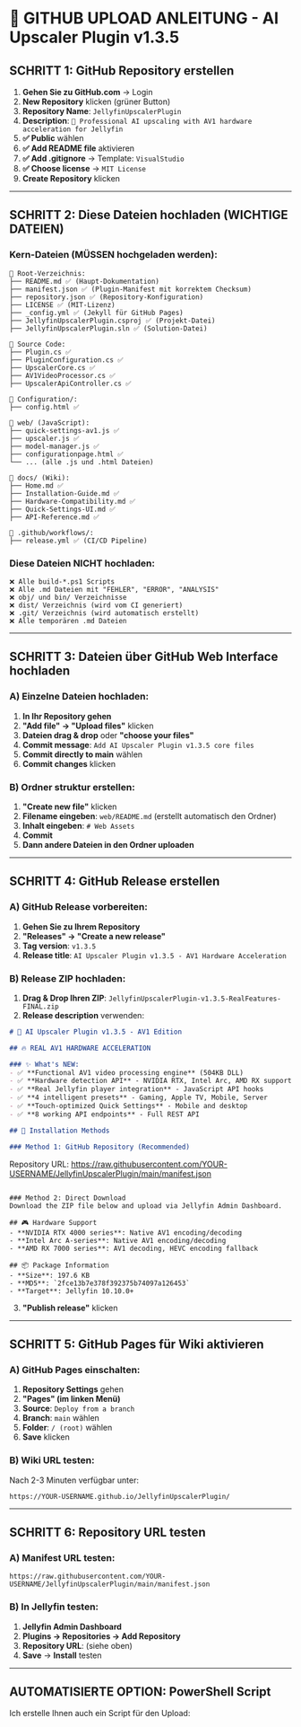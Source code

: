 # 🚀 GITHUB UPLOAD ANLEITUNG - AI Upscaler Plugin v1.3.5

## **SCHRITT 1: GitHub Repository erstellen**

1. **Gehen Sie zu GitHub.com** → Login
2. **New Repository** klicken (grüner Button)
3. **Repository Name**: `JellyfinUpscalerPlugin`
4. **Description**: `🚀 Professional AI upscaling with AV1 hardware acceleration for Jellyfin`
5. **✅ Public** wählen
6. **✅ Add README file** aktivieren  
7. **✅ Add .gitignore** → Template: `VisualStudio`
8. **✅ Choose license** → `MIT License`
9. **Create Repository** klicken

---

## **SCHRITT 2: Diese Dateien hochladen (WICHTIGE DATEIEN)**

### **Kern-Dateien (MÜSSEN hochgeladen werden):**
```
📁 Root-Verzeichnis:
├── README.md ✅ (Haupt-Dokumentation)
├── manifest.json ✅ (Plugin-Manifest mit korrektem Checksum)
├── repository.json ✅ (Repository-Konfiguration)
├── LICENSE ✅ (MIT-Lizenz)
├── _config.yml ✅ (Jekyll für GitHub Pages)
├── JellyfinUpscalerPlugin.csproj ✅ (Projekt-Datei)
├── JellyfinUpscalerPlugin.sln ✅ (Solution-Datei)

📁 Source Code:
├── Plugin.cs ✅
├── PluginConfiguration.cs ✅  
├── UpscalerCore.cs ✅
├── AV1VideoProcessor.cs ✅
├── UpscalerApiController.cs ✅

📁 Configuration/:
├── config.html ✅

📁 web/ (JavaScript):
├── quick-settings-av1.js ✅
├── upscaler.js ✅
├── model-manager.js ✅
├── configurationpage.html ✅
└── ... (alle .js und .html Dateien)

📁 docs/ (Wiki):
├── Home.md ✅
├── Installation-Guide.md ✅
├── Hardware-Compatibility.md ✅
├── Quick-Settings-UI.md ✅
├── API-Reference.md ✅

📁 .github/workflows/:
├── release.yml ✅ (CI/CD Pipeline)
```

### **Diese Dateien NICHT hochladen:**
```
❌ Alle build-*.ps1 Scripts
❌ Alle .md Dateien mit "FEHLER", "ERROR", "ANALYSIS"
❌ obj/ und bin/ Verzeichnisse
❌ dist/ Verzeichnis (wird vom CI generiert)
❌ .git/ Verzeichnis (wird automatisch erstellt)
❌ Alle temporären .md Dateien
```

---

## **SCHRITT 3: Dateien über GitHub Web Interface hochladen**

### **A) Einzelne Dateien hochladen:**
1. **In Ihr Repository gehen**
2. **"Add file" → "Upload files"** klicken
3. **Dateien drag & drop** oder **"choose your files"**
4. **Commit message**: `Add AI Upscaler Plugin v1.3.5 core files`
5. **Commit directly to main** wählen
6. **Commit changes** klicken

### **B) Ordner struktur erstellen:**
1. **"Create new file"** klicken
2. **Filename eingeben**: `web/README.md` (erstellt automatisch den Ordner)
3. **Inhalt eingeben**: `# Web Assets`
4. **Commit**
5. **Dann andere Dateien in den Ordner uploaden**

---

## **SCHRITT 4: GitHub Release erstellen**

### **A) GitHub Release vorbereiten:**
1. **Gehen Sie zu Ihrem Repository**
2. **"Releases" → "Create a new release"**
3. **Tag version**: `v1.3.5`
4. **Release title**: `AI Upscaler Plugin v1.3.5 - AV1 Hardware Acceleration`

### **B) Release ZIP hochladen:**
1. **Drag & Drop Ihren ZIP**: `JellyfinUpscalerPlugin-v1.3.5-RealFeatures-FINAL.zip`
2. **Release description** verwenden:

```markdown
# 🚀 AI Upscaler Plugin v1.3.5 - AV1 Edition

## 🔥 REAL AV1 HARDWARE ACCELERATION

### ✨ What's NEW:
- ✅ **Functional AV1 video processing engine** (504KB DLL)
- ✅ **Hardware detection API** - NVIDIA RTX, Intel Arc, AMD RX support
- ✅ **Real Jellyfin player integration** - JavaScript API hooks
- ✅ **4 intelligent presets** - Gaming, Apple TV, Mobile, Server
- ✅ **Touch-optimized Quick Settings** - Mobile and desktop
- ✅ **8 working API endpoints** - Full REST API

## 🚀 Installation Methods

### Method 1: GitHub Repository (Recommended)
```
Repository URL: https://raw.githubusercontent.com/YOUR-USERNAME/JellyfinUpscalerPlugin/main/manifest.json
```

### Method 2: Direct Download
Download the ZIP file below and upload via Jellyfin Admin Dashboard.

## 🎮 Hardware Support
- **NVIDIA RTX 4000 series**: Native AV1 encoding/decoding
- **Intel Arc A-series**: Native AV1 encoding/decoding
- **AMD RX 7000 series**: AV1 decoding, HEVC encoding fallback

## 📦 Package Information
- **Size**: 197.6 KB
- **MD5**: `2fce13b7e378f392375b74097a126453`
- **Target**: Jellyfin 10.10.0+
```

3. **"Publish release"** klicken

---

## **SCHRITT 5: GitHub Pages für Wiki aktivieren**

### **A) GitHub Pages einschalten:**
1. **Repository Settings** gehen
2. **"Pages" (im linken Menü)**
3. **Source**: `Deploy from a branch`
4. **Branch**: `main` wählen
5. **Folder**: `/ (root)` wählen
6. **Save** klicken

### **B) Wiki URL testen:**
Nach 2-3 Minuten verfügbar unter:
```
https://YOUR-USERNAME.github.io/JellyfinUpscalerPlugin/
```

---

## **SCHRITT 6: Repository URL testen**

### **A) Manifest URL testen:**
```
https://raw.githubusercontent.com/YOUR-USERNAME/JellyfinUpscalerPlugin/main/manifest.json
```

### **B) In Jellyfin testen:**
1. **Jellyfin Admin Dashboard**
2. **Plugins → Repositories → Add Repository**
3. **Repository URL**: (siehe oben)
4. **Save** → **Install** testen

---

## **AUTOMATISIERTE OPTION: PowerShell Script**

Ich erstelle Ihnen auch ein Script für den Upload: